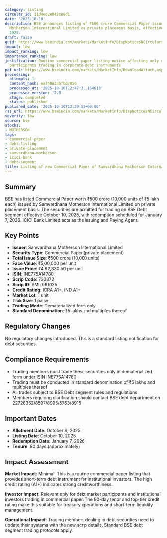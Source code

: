 ```yaml
---
category: listing
circular_id: 11d4ed2e042ce8d1
date: '2025-10-10'
description: BSE announces listing of ₹500 crore Commercial Paper issued by Samvardhana
  Motherson International Limited on private placement basis, effective October 10,
  2025.
draft: false
guid: https://www.bseindia.com/markets/MarketInfo/DispNoticesNCirculars.aspx?Noticeid={5845E351-B98A-473D-A2B0-6EFFB2F14D96}&noticeno=20251010-43&dt=10/10/2025&icount=43&totcount=47&flag=0
impact: low
impact_ranking: low
importance_ranking: low
justification: Routine commercial paper listing notice affecting only debt market
  participants trading in corporate debt instruments
pdf_url: https://www.bseindia.com/markets/MarketInfo/DownloadAttach.aspx?id=20251010-43&attachedId=
processing:
  attempts: 1
  content_hash: ea74083abfbd7856
  processed_at: '2025-10-10T12:47:31.164613'
  processor_version: '2.0'
  stage: completed
  status: published
published_date: '2025-10-10T12:29:53+00:00'
rss_url: https://www.bseindia.com/markets/MarketInfo/DispNoticesNCirculars.aspx?Noticeid={5845E351-B98A-473D-A2B0-6EFFB2F14D96}&noticeno=20251010-43&dt=10/10/2025&icount=43&totcount=47&flag=0
severity: low
source: bse
stocks:
- MOTHERSON
tags:
- commercial-paper
- debt-listing
- private-placement
- samvardhana-motherson
- icici-bank
- debt-segment
title: Listing of new Commercial Paper of Samvardhana Motherson International Limited
---
```


## Summary

BSE has listed Commercial Paper worth ₹500 crore (10,000 units of ₹5 lakh each) issued by Samvardhana Motherson International Limited on private placement basis. The securities are admitted for trading on BSE Debt segment effective October 10, 2025, with redemption scheduled for January 7, 2026. ICICI Bank Limited acts as the Issuing and Paying Agent.

## Key Points

- **Issuer**: Samvardhana Motherson International Limited
- **Security Type**: Commercial Paper (private placement)
- **Total Issue Size**: ₹500 crore (10,000 units)
- **Face Value**: ₹5,00,000 per unit
- **Issue Price**: ₹4,92,830.50 per unit
- **ISIN**: INE775A14780
- **Scrip Code**: 730372
- **Scrip ID**: SMIL091025
- **Credit Rating**: ICRA A1+, IND A1+
- **Market Lot**: 1 unit
- **Tick Size**: 1 paise
- **Trading Mode**: Dematerialized form only
- **Standard Denomination**: ₹5 lakhs and multiples thereof

## Regulatory Changes

No regulatory changes introduced. This is a standard listing notification for debt securities.

## Compliance Requirements

- Trading members must trade these securities only in dematerialized form under ISIN INE775A14780
- Trading must be conducted in standard denomination of ₹5 lakhs and multiples thereof
- All trades subject to BSE Debt segment rules and regulations
- Members requiring clarification should contact BSE debt department on 22728352/8597/8995/5753/8915

## Important Dates

- **Allotment Date**: October 9, 2025
- **Listing Date**: October 10, 2025
- **Redemption Date**: January 7, 2026
- **Tenure**: 90 days (approximately)

## Impact Assessment

**Market Impact**: Minimal. This is a routine commercial paper listing that provides short-term debt instrument for institutional investors. The high credit rating (A1+) indicates strong creditworthiness.

**Investor Impact**: Relevant only for debt market participants and institutional investors trading in commercial paper. The 90-day tenor and top-tier credit rating make this suitable for treasury operations and short-term liquidity management.

**Operational Impact**: Trading members dealing in debt securities need to update their systems with the new scrip details. Standard BSE debt segment trading protocols apply.